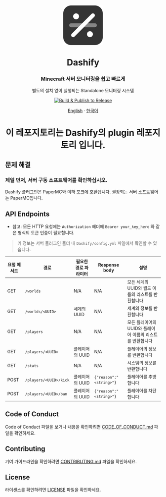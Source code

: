 <p align="center">
  <img width="128" align="center" src="https://github.com/MC-Dashify/plugin/blob/master/.github/assets/logo-512.png">
</p>
<h1 align="center">Dashify</h1>
<h3 align="center">Minecraft 서버 모니터링을 쉽고 빠르게</h3>
<p align="center">별도의 설치 없이 실행되는 Standalone 모니터링 시스템</p>
<p align="center">
  <a href="https://github.com/MC-Dashify/plugin/actions/workflows/main.yml">
    <img src="https://github.com/MC-Dashify/plugin/actions/workflows/main.yml/badge.svg" alt="Build & Publish to Release" />
  </a>
</p>

<p align="center"><a href="https://github.com/MC-Dashify/plugin/blob/master/README.md">English</a> · <a href="https://github.com/MC-Dashify/plugin/blob/master/.github/documents/README.ko_KR.md">한국어</a></p>

<h1 align="center">이 레포지토리는 Dashify의 plugin 레포지토리 입니다.</h1>

## 문제 해결

### 제일 먼저, 서버 구동 소프트웨어를 확인하십시오.
Dashify 플러그인은 PaperMC와 이하 포크에 호환됩니다. 권장되는 서버 소프트웨어는 PaperMC입니다.

## API Endpoints
-   참고: 모든 HTTP 요청에는 `Authorization` 헤더에 `Bearer your_key_here` 와 같은 형식의 토큰 인증이 필요합니다.
  >   키 정보는 서버 플러그인 폴더 내 `Dashify/config.yml` 파일에서 확인할 수 있습니다.

| 요청 메서드  | 경로                     | 필요한 경로 파라미터 | Response body           | 설명                                 |
|---------|------------------------|-------------|-------------------------|------------------------------------|
| GET     | `/worlds`              | N/A         | N/A                     | 모든 세계의 UUID와 월드 이름의 리스트를 반환합니다     |
| GET     | `/worlds/<UUID>`       | 세계의 UUID    | N/A                     | 세계의 정보를 반환합니다                      |
| GET     | `/players`             | N/A         | N/A                     | 모든 플레이어의 UUID와 플레이어 이름의 리스트를 반환합니다 |
| GET     | `/players/<UUID>`      | 플레이어의 UUID  | N/A                     | 플레이어의 정보를 반환합니다                    |
| GET     | `/stats`               | N/A         | N/A                     | 시스템의 정보를 반환합니다                     |
| POST    | `/players/<UUID>/kick` | 플레이어의 UUID  | `{"reason":"<string>"}` | 플레이어를 추방합니다                        |
| POST    | `/players/<UUID>/ban`  | 플레이어의 UUID  | `{"reason":"<string>"}` | 플레이어를 차단합니다                        |

## Code of Conduct

Code of Conduct 파일을 보거나 내용을 확인하려면 [CODE_OF_CONDUCT.md](https://github.com/MC-Dashify/plugin/blob/master/.github/documents/CODE_OF_CONDUCT.ko_KR.md) 파일을 확인하세요.

## Contributing

기여 가이드라인을 확인하려면 [CONTRIBUTING.md](https://github.com/MC-Dashify/plugin/blob/master/.github/documents/CONTRIBUTING.ko_KR.md) 파일을 확인하세요.

## License

라이센스를 확인하려면 [LICENSE](https://github.com/MC-Dashify/plugin/blob/master/LICENSE) 파일을 확인하세요.

